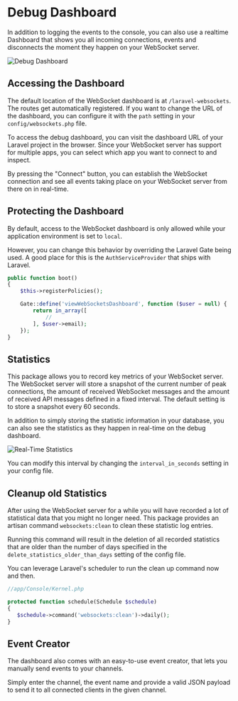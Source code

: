 # Debug Dashboard

In addition to logging the events to the console, you can also use a realtime Dashboard that shows you all incoming connections, events and disconnects the moment they happen on your WebSocket server.

![Debug Dashboard](/img/dashboard.jpg)

## Accessing the Dashboard

The default location of the WebSocket dashboard is at `/laravel-websockets`. The routes get automatically registered.
If you want to change the URL of the dashboard, you can configure it with the `path` setting in your `config/websockets.php` file.

To access the debug dashboard, you can visit the dashboard URL of your Laravel project in the browser. 
Since your WebSocket server has support for multiple apps, you can select which app you want to connect to and inspect.

By pressing the "Connect" button, you can establish the WebSocket connection and see all events taking place on your WebSocket server from there on in real-time.

## Protecting the Dashboard

By default, access to the WebSocket dashboard is only allowed while your application environment is set to `local`.

However, you can change this behavior by overriding the Laravel Gate being used. A good place for this is the `AuthServiceProvider` that ships with Laravel.

```php
public function boot()
{
    $this->registerPolicies();

    Gate::define('viewWebSocketsDashboard', function ($user = null) {
        return in_array([
        	// 
        ], $user->email);
    });
}
```

## Statistics

This package allows you to record key metrics of your WebSocket server. The WebSocket server will store a snapshot of the current number of peak connections, the amount of received WebSocket messages and the amount of received API messages defined in a fixed interval. The default setting is to store a snapshot every 60 seconds.

In addition to simply storing the statistic information in your database, you can also see the statistics as they happen in real-time on the debug dashboard.

![Real-Time Statistics](/img/statistics.gif)

You can modify this interval by changing the `interval_in_seconds` setting in your config file.

## Cleanup old Statistics

After using the WebSocket server for a while you will have recorded a lot of statistical data that you might no longer need. This package provides an artisan command `websockets:clean` to clean these statistic log entries.

Running this command will result in the deletion of all recorded statistics that are older than the number of days specified in the `delete_statistics_older_than_days` setting of the config file.

You can leverage Laravel's scheduler to run the clean up command now and then.

```php
//app/Console/Kernel.php

protected function schedule(Schedule $schedule)
{
   $schedule->command('websockets:clean')->daily();
}
```

## Event Creator

The dashboard also comes with an easy-to-use event creator, that lets you manually send events to your channels.

Simply enter the channel, the event name and provide a valid JSON payload to send it to all connected clients in the given channel.

